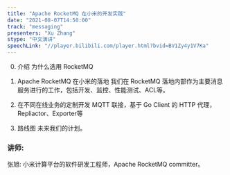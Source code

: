 ```yaml
---
title: "Apache RocketMQ 在小米的开发实践"
date: "2021-08-07T14:50:00" 
track: "messaging"
presenters: "Xu Zhang"
stype: "中文演讲"
speechLink: "//player.bilibili.com/player.html?bvid=BV1Zy4y1V7Ka"
---
```

0. 介绍
为什么选用 RocketMQ

1. Apache RocketMQ 在小米的落地
我们在 RocketMQ 落地内部作为主要消息服务进行的工作，包括开发、监控、性能测试、ACL等。

2. 在不同在线业务的定制开发
MQTT 联接，基于 Go Client 的 HTTP 代理，Repliactor、Exporter等

3. 路线图
未来我们的计划。
 ### 讲师: 
 张旭:  小米计算平台的软件研发工程师，Apache RocketMQ committer。